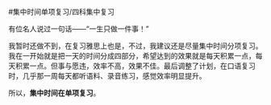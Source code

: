 #集中时间单项复习/四科集中复习

有位名人说过一句话——“一生只做一件事！”

我暂时还做不到，在复习雅思上也是，不过，我建议还是尽量集中时间分项复习。我在一开始就是把一天的时间分成四部分，希望达到的效果就是每天积累一点，每天积累一点。但事与愿违，效率不高，效果不佳。最后调整了计划，在口语复习时，几乎那一周每天都听语料、录音练习，感觉效率明显提升。

所以，**集中时间在单项复习**。




